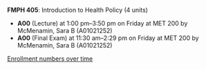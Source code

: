 **FMPH 405**: Introduction to Health Policy (4 units)

- **A00** (Lecture) at 1:00 pm–3:50 pm on Friday at MET 200 by McMenamin, Sara B (A01021252)
- **A00** (Final Exam) at 11:30 am–2:29 pm on Friday at MET 200 by McMenamin, Sara B (A01021252)

[Enrollment numbers over time](./FMPH405.tsv)
